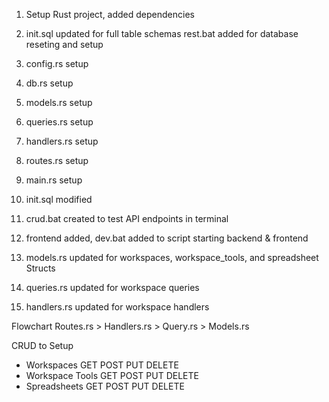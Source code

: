 1. Setup Rust project, added dependencies

2. init.sql updated for full table schemas
    rest.bat added for database reseting and setup

3. config.rs setup
4. db.rs setup
5. models.rs setup
6. queries.rs setup
7. handlers.rs setup
8. routes.rs setup
9. main.rs setup
10. init.sql modified
11. crud.bat created to test API endpoints in terminal
12. frontend added, dev.bat added to script starting backend & frontend

13. models.rs updated for workspaces, workspace_tools, and spreadsheet Structs

14. queries.rs updated for workspace queries

15. handlers.rs updated for workspace handlers

Flowchart
Routes.rs > Handlers.rs > Query.rs > Models.rs

CRUD to Setup
*   Workspaces
    GET
    POST
    PUT
    DELETE
*   Workspace Tools
    GET
    POST
    PUT
    DELETE
*   Spreadsheets
    GET
    POST
    PUT
    DELETE
